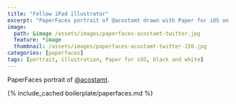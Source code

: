 ```yaml
---
title: "Fellow iPad illustrator"
excerpt: "PaperFaces portrait of @acostamt drawn with Paper for iOS on an iPad."
image: 
  path: &image /assets/images/paperfaces-acostamt-twitter.jpg 
  feature: *image
  thumbnail: /assets/images/paperfaces-acostamt-twitter-150.jpg
categories: [paperfaces]
tags: [portrait, illustration, Paper for iOS, black and white]
---
```


PaperFaces portrait of [@acostamt](https://twitter.com/acostamt).

{% include_cached boilerplate/paperfaces.md %}
